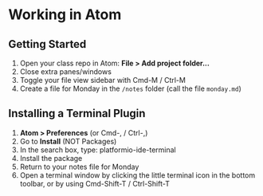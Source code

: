 # Working in Atom

## Getting Started
1. Open your class repo in Atom: **File > Add project folder...**
2. Close extra panes/windows
3. Toggle your file view sidebar with Cmd-M / Ctrl-M
4. Create a file for Monday in the `/notes` folder (call the file `monday.md`)

## Installing a Terminal Plugin
1. **Atom > Preferences** (or Cmd-, / Ctrl-,)
2. Go to **Install** (NOT Packages)
3. In the search box, type: platformio-ide-terminal
4. Install the package
5. Return to your notes file for Monday
6. Open a terminal window by clicking the little terminal icon in the bottom toolbar, or by using Cmd-Shift-T / Ctrl-Shift-T
